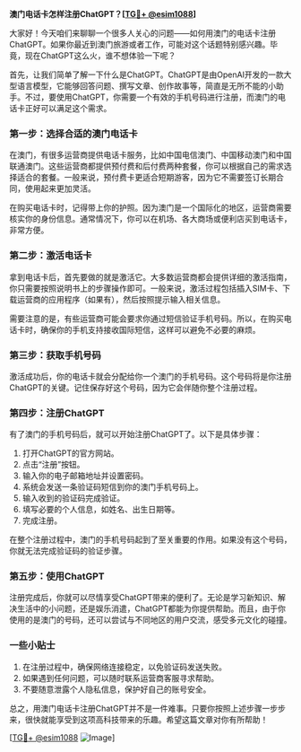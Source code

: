 **澳门电话卡怎样注册ChatGPT？[[TG💪+ @esim1088](https://t.me/s/esim1088)]**

大家好！今天咱们来聊聊一个很多人关心的问题——如何用澳门的电话卡注册ChatGPT。如果你最近到澳门旅游或者工作，可能对这个话题特别感兴趣。毕竟，现在ChatGPT这么火，谁不想体验一下呢？

首先，让我们简单了解一下什么是ChatGPT。ChatGPT是由OpenAI开发的一款大型语言模型，它能够回答问题、撰写文章、创作故事等，简直是无所不能的小助手。不过，要使用ChatGPT，你需要一个有效的手机号码进行注册，而澳门的电话卡正好可以满足这个需求。

### **第一步：选择合适的澳门电话卡**

在澳门，有很多运营商提供电话卡服务，比如中国电信澳门、中国移动澳门和中国联通澳门。这些运营商都提供预付费和后付费两种套餐，你可以根据自己的需求选择适合的套餐。一般来说，预付费卡更适合短期游客，因为它不需要签订长期合同，使用起来更加灵活。

在购买电话卡时，记得带上你的护照。因为澳门是一个国际化的地区，运营商需要核实你的身份信息。通常情况下，你可以在机场、各大商场或便利店买到电话卡，非常方便。

### **第二步：激活电话卡**

拿到电话卡后，首先要做的就是激活它。大多数运营商都会提供详细的激活指南，你只需要按照说明书上的步骤操作即可。一般来说，激活过程包括插入SIM卡、下载运营商的应用程序（如果有），然后按照提示输入相关信息。

需要注意的是，有些运营商可能会要求你通过短信验证手机号码。所以，在购买电话卡时，确保你的手机支持接收国际短信，这样可以避免不必要的麻烦。

### **第三步：获取手机号码**

激活成功后，你的电话卡就会分配给你一个澳门的手机号码。这个号码将是你注册ChatGPT的关键。记住保存好这个号码，因为它会伴随你整个注册过程。

### **第四步：注册ChatGPT**

有了澳门的手机号码后，就可以开始注册ChatGPT了。以下是具体步骤：

1. 打开ChatGPT的官方网站。
2. 点击“注册”按钮。
3. 输入你的电子邮箱地址并设置密码。
4. 系统会发送一条验证码短信到你的澳门手机号码上。
5. 输入收到的验证码完成验证。
6. 填写必要的个人信息，如姓名、出生日期等。
7. 完成注册。

在整个注册过程中，澳门的手机号码起到了至关重要的作用。如果没有这个号码，你就无法完成验证码的验证步骤。

### **第五步：使用ChatGPT**

注册完成后，你就可以尽情享受ChatGPT带来的便利了。无论是学习新知识、解决生活中的小问题，还是娱乐消遣，ChatGPT都能为你提供帮助。而且，由于你使用的是澳门的号码，还可以尝试与不同地区的用户交流，感受多元文化的碰撞。

### **一些小贴士**

1. 在注册过程中，确保网络连接稳定，以免验证码发送失败。
2. 如果遇到任何问题，可以随时联系运营商客服寻求帮助。
3. 不要随意泄露个人隐私信息，保护好自己的账号安全。

总之，用澳门电话卡注册ChatGPT并不是一件难事。只要你按照上述步骤一步步来，很快就能享受到这项高科技带来的乐趣。希望这篇文章对你有所帮助！

[[TG💪+ @esim1088](https://t.me/s/esim1088) ![Image](https://i.postimg.cc/4NQfJmqS/Snipaste-2025-05-13-00-14-12.png)]